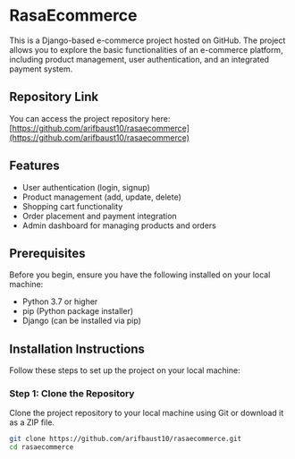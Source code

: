# RasaEcommerce

This is a Django-based e-commerce project hosted on GitHub. The project allows you to explore the basic functionalities of an e-commerce platform, including product management, user authentication, and an integrated payment system.

## Repository Link
You can access the project repository here:  
[https://github.com/arifbaust10/rasaecommerce](https://github.com/arifbaust10/rasaecommerce)

## Features
- User authentication (login, signup)
- Product management (add, update, delete)
- Shopping cart functionality
- Order placement and payment integration
- Admin dashboard for managing products and orders

## Prerequisites

Before you begin, ensure you have the following installed on your local machine:
- Python 3.7 or higher
- pip (Python package installer)
- Django (can be installed via pip)

## Installation Instructions

Follow these steps to set up the project on your local machine:

### Step 1: Clone the Repository

Clone the project repository to your local machine using Git or download it as a ZIP file.

```bash
git clone https://github.com/arifbaust10/rasaecommerce.git
cd rasaecommerce

